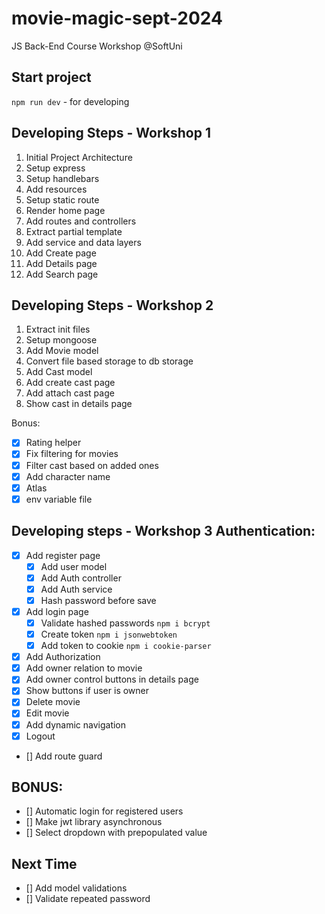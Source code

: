 # movie-magic-sept-2024

JS Back-End Course Workshop @SoftUni

## Start project

`npm run dev` - for developing

## Developing Steps - Workshop 1

1. Initial Project Architecture
2. Setup express
3. Setup handlebars
4. Add resources
5. Setup static route
6. Render home page
7. Add routes and controllers
8. Extract partial template
9. Add service and data layers
10. Add Create page
11. Add Details page
12. Add Search page

## Developing Steps - Workshop 2

1. Extract init files
2. Setup mongoose
3. Add Movie model
4. Convert file based storage to db storage
5. Add Cast model
6. Add create cast page
7. Add attach cast page
8. Show cast in details page

Bonus:

- [x] Rating helper
- [x] Fix filtering for movies
- [x] Filter cast based on added ones
- [x] Add character name
- [x] Atlas
- [x] env variable file

## Developing steps - Workshop 3 Authentication:

- [x] Add register page
    - [x] Add user model
    - [x] Add Auth controller
    - [x] Add Auth service
    - [x] Hash password before save
- [x] Add login page
    - [x] Validate hashed passwords `npm i bcrypt`
    - [x] Create token `npm i jsonwebtoken`
    - [x] Add token to cookie `npm i cookie-parser`
- [x] Add Authorization
- [x] Add owner relation to movie
- [x] Add owner control buttons in details page
- [x] Show buttons if user is owner
- [x] Delete movie
- [x] Edit movie
- [x] Add dynamic navigation
- [x] Logout
- [] Add route guard

## BONUS:

- [] Automatic login for registered users
- [] Make jwt library asynchronous
- [] Select dropdown with prepopulated value

## Next Time

- [] Add model validations
- [] Validate repeated password
